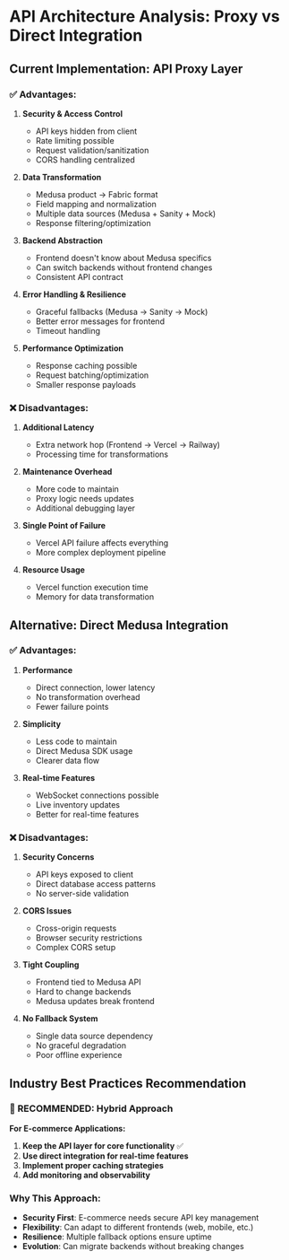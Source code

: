 # API Architecture Analysis: Proxy vs Direct Integration

## Current Implementation: API Proxy Layer

### ✅ **Advantages:**
1. **Security & Access Control**
   - API keys hidden from client
   - Rate limiting possible
   - Request validation/sanitization
   - CORS handling centralized

2. **Data Transformation**
   - Medusa product → Fabric format
   - Field mapping and normalization
   - Multiple data sources (Medusa + Sanity + Mock)
   - Response filtering/optimization

3. **Backend Abstraction**
   - Frontend doesn't know about Medusa specifics
   - Can switch backends without frontend changes
   - Consistent API contract

4. **Error Handling & Resilience**
   - Graceful fallbacks (Medusa → Sanity → Mock)
   - Better error messages for frontend
   - Timeout handling

5. **Performance Optimization**
   - Response caching possible
   - Request batching/optimization
   - Smaller response payloads

### ❌ **Disadvantages:**
1. **Additional Latency**
   - Extra network hop (Frontend → Vercel → Railway)
   - Processing time for transformations

2. **Maintenance Overhead**
   - More code to maintain
   - Proxy logic needs updates
   - Additional debugging layer

3. **Single Point of Failure**
   - Vercel API failure affects everything
   - More complex deployment pipeline

4. **Resource Usage**
   - Vercel function execution time
   - Memory for data transformation

## Alternative: Direct Medusa Integration

### ✅ **Advantages:**
1. **Performance**
   - Direct connection, lower latency
   - No transformation overhead
   - Fewer failure points

2. **Simplicity**
   - Less code to maintain
   - Direct Medusa SDK usage
   - Clearer data flow

3. **Real-time Features**
   - WebSocket connections possible
   - Live inventory updates
   - Better for real-time features

### ❌ **Disadvantages:**
1. **Security Concerns**
   - API keys exposed to client
   - Direct database access patterns
   - No server-side validation

2. **CORS Issues**
   - Cross-origin requests
   - Browser security restrictions
   - Complex CORS setup

3. **Tight Coupling**
   - Frontend tied to Medusa API
   - Hard to change backends
   - Medusa updates break frontend

4. **No Fallback System**
   - Single data source dependency
   - No graceful degradation
   - Poor offline experience

## Industry Best Practices Recommendation

### **🎯 RECOMMENDED: Hybrid Approach**

**For E-commerce Applications:**
1. **Keep the API layer for core functionality** ✅
2. **Use direct integration for real-time features** 
3. **Implement proper caching strategies**
4. **Add monitoring and observability**

### **Why This Approach:**
- **Security First**: E-commerce needs secure API key management
- **Flexibility**: Can adapt to different frontends (web, mobile, etc.)
- **Resilience**: Multiple fallback options ensure uptime
- **Evolution**: Can migrate backends without breaking changes
